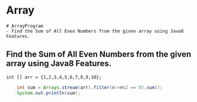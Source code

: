 # Array
```
# ArrayProgram
- Find the Sum of All Even Numbers from the given array using Java8 Features.

```

## Find the Sum of All Even Numbers from the given array using Java8 Features.
    int [] arr = {1,2,3,4,5,6,7,8,9,10};
    
```java
    int sum = Arrays.stream(arr).filter(n->n%2 == 0).sum();
    System.out.println(sum);
```